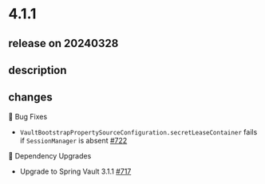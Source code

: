 # 4.1.1

## release on 20240328

## description

## changes

🐞 Bug Fixes

* <code>VaultBootstrapPropertySourceConfiguration.secretLeaseContainer</code> fails if <code>SessionManager</code> is absent <a href="https://github.com/spring-cloud/spring-cloud-vault/issues/722" data-hovercard-type="issue" data-hovercard-url="/spring-cloud/spring-cloud-vault/issues/722/hovercard">#722</a>

🔨 Dependency Upgrades

* Upgrade to Spring Vault 3.1.1 <a href="https://github.com/spring-cloud/spring-cloud-vault/issues/717" data-hovercard-type="issue" data-hovercard-url="/spring-cloud/spring-cloud-vault/issues/717/hovercard">#717</a>


